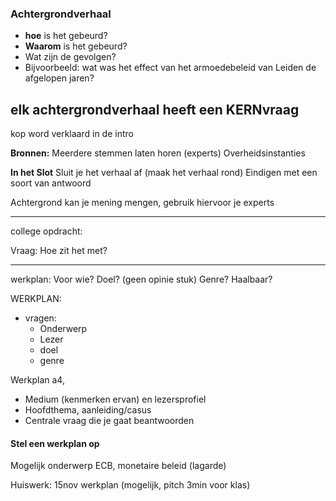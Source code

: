 ### Achtergrondverhaal

- **hoe** is het gebeurd?
- **Waarom** is het gebeurd?
- Wat zijn de gevolgen?
- Bijvoorbeeld: wat was het effect van het armoedebeleid van Leiden de afgelopen jaren?

## elk achtergrondverhaal heeft een KERNvraag

kop word verklaard in de intro

**Bronnen:**
Meerdere stemmen laten horen (experts)
Overheidsinstanties

**In het Slot**
Sluit je het verhaal af (maak het verhaal rond)
Eindigen met een soort van antwoord


Achtergrond kan je mening mengen, gebruik hiervoor je experts



---
college opdracht:


Vraag:
Hoe zit het met?

---

werkplan:
Voor wie?
Doel? (geen opinie stuk)
Genre? 
Haalbaar?


WERKPLAN:
- vragen:
	- Onderwerp
	- Lezer
	- doel
	- genre

Werkplan a4,
- Medium (kenmerken ervan) en lezersprofiel
- Hoofdthema, aanleiding/casus
- Centrale vraag die je gaat beantwoorden



#### Stel een **werkplan** op


Mogelijk onderwerp
ECB, monetaire beleid (lagarde)

Huiswerk:
15nov werkplan
(mogelijk, pitch 3min voor klas)

